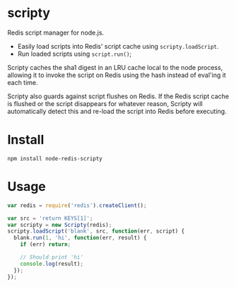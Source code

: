 scripty
=======

Redis script manager for node.js.

* Easily load scripts into Redis' script cache using `scripty.loadScript`.
* Run loaded scripts using `script.run()`;

Scripty caches the sha1 digest in an LRU cache local to the node process, allowing it to invoke the script on Redis using the hash instead of eval'ing it each time.

Scripty also guards against script flushes on Redis. If the Redis script cache is flushed or the script disappears for whatever reason, Scripty will automatically detect this and re-load the script into Redis before executing.

# Install

    npm install node-redis-scripty

# Usage

```javascript
var redis = require('redis').createClient();

var src = 'return KEYS[1]';
var scripty = new Scripty(redis);
scripty.loadScript('blank', src, function(err, script) {
  blank.run(1, 'hi', function(err, result) {
    if (err) return;

    // Should print 'hi'
    console.log(result);
  });
});
